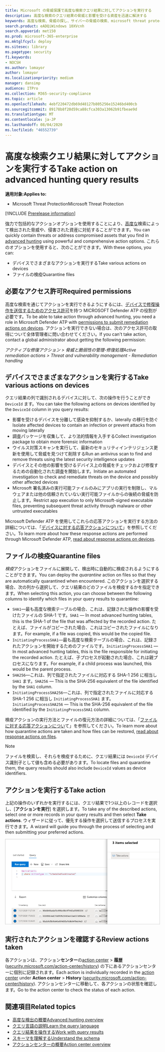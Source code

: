 ```yaml
---
title: Microsoft の脅威保護で高度な検索クエリ結果に対してアクションを実行する
description: 高度な検索のクエリ結果の脅威と影響を受ける資産を迅速に解決する
keywords: 高度な検索、脅威の探し、サイバーの脅威の検索、microsoft threat protection、microsoft 365、mtp、m365、search、query、テレメトリ、take action
search.product: eADQiWindows 10XVcnh
search.appverid: met150
ms.prod: microsoft-365-enterprise
ms.mktglfcycl: deploy
ms.sitesec: library
ms.pagetype: security
f1.keywords:
- NOCSH
ms.author: lomayor
author: lomayor
ms.localizationpriority: medium
manager: dansimp
audience: ITPro
ms.collection: M365-security-compliance
ms.topic: article
ms.openlocfilehash: 4ebf220472db69d48127b805256e15246bd400cb
ms.sourcegitcommit: 89178b8f20d59ca88cfca303a13062b91fbeae9d
ms.translationtype: MT
ms.contentlocale: ja-JP
ms.lasthandoff: 08/04/2020
ms.locfileid: "46552739"
---
```

# <a name="take-action-on-advanced-hunting-query-results"></a><span data-ttu-id="7a726-104">高度な検索クエリ結果に対してアクションを実行する</span><span class="sxs-lookup"><span data-stu-id="7a726-104">Take action on advanced hunting query results</span></span>

<span data-ttu-id="7a726-105">**適用対象:**</span><span class="sxs-lookup"><span data-stu-id="7a726-105">**Applies to:**</span></span>
- <span data-ttu-id="7a726-106">Microsoft Threat Protection</span><span class="sxs-lookup"><span data-stu-id="7a726-106">Microsoft Threat Protection</span></span>

[!INCLUDE [Prerelease information](../includes/prerelease.md)]

<span data-ttu-id="7a726-107">強力で包括的なアクションオプションを使用することにより、[高度な](advanced-hunting-overview.md)検索によって検出された脅威や、侵害された資産に対処することができます。</span><span class="sxs-lookup"><span data-stu-id="7a726-107">You can quickly contain threats or address compromised assets that you find in [advanced hunting](advanced-hunting-overview.md) using powerful and comprehensive action options.</span></span> <span data-ttu-id="7a726-108">これらのオプションを使用すると、次のことができます。</span><span class="sxs-lookup"><span data-stu-id="7a726-108">With these options, you can:</span></span>

- <span data-ttu-id="7a726-109">デバイスでさまざまなアクションを実行する</span><span class="sxs-lookup"><span data-stu-id="7a726-109">Take various actions on devices</span></span>
- <span data-ttu-id="7a726-110">ファイルの検疫</span><span class="sxs-lookup"><span data-stu-id="7a726-110">Quarantine files</span></span>

## <a name="required-permissions"></a><span data-ttu-id="7a726-111">必要なアクセス許可</span><span class="sxs-lookup"><span data-stu-id="7a726-111">Required permissions</span></span>
<span data-ttu-id="7a726-112">高度な検索を通じてアクションを実行できるようにするには、[デバイスで修復操作を送信するためのアクセス許可](https://docs.microsoft.com/windows/security/threat-protection/microsoft-defender-atp/user-roles#permission-options)を持つ MICROSOFT Defender ATP の役割が必要です。</span><span class="sxs-lookup"><span data-stu-id="7a726-112">To be able to take action through advanced hunting, you need a role in Microsoft Defender ATP with [permissions to submit remediation actions on devices](https://docs.microsoft.com/windows/security/threat-protection/microsoft-defender-atp/user-roles#permission-options).</span></span> <span data-ttu-id="7a726-113">アクションを実行できない場合は、次のアクセス許可の取得について全体管理者に問い合わせてください。</span><span class="sxs-lookup"><span data-stu-id="7a726-113">If you can't take action, contact a global administrator about getting the following permission:</span></span>

<span data-ttu-id="7a726-114">*アクティブな修復アクション > 脅威と脆弱性の管理-修復処理*</span><span class="sxs-lookup"><span data-stu-id="7a726-114">*Active remediation actions > Threat and vulnerability management - Remediation handling*</span></span>

## <a name="take-various-actions-on-devices"></a><span data-ttu-id="7a726-115">デバイスでさまざまなアクションを実行する</span><span class="sxs-lookup"><span data-stu-id="7a726-115">Take various actions on devices</span></span>
<span data-ttu-id="7a726-116">クエリ結果の列で識別されるデバイスに対して、次の操作を行うことができ `DeviceId` ます。</span><span class="sxs-lookup"><span data-stu-id="7a726-116">You can take the following actions on devices identified by the `DeviceId` column in you query results:</span></span>

- <span data-ttu-id="7a726-117">影響を受けるデバイスを分離して感染を抑制するか、laterally の移行を防ぐ</span><span class="sxs-lookup"><span data-stu-id="7a726-117">Isolate affected devices to contain an infection or prevent attacks from moving laterally</span></span>
- <span data-ttu-id="7a726-118">調査パッケージを収集して、より法的情報を入手する</span><span class="sxs-lookup"><span data-stu-id="7a726-118">Collect investigation package to obtain more forensic information</span></span>
- <span data-ttu-id="7a726-119">ウイルス対策スキャンを実行して、最新のセキュリティインテリジェンス更新を使用して脅威を見つけて削除する</span><span class="sxs-lookup"><span data-stu-id="7a726-119">Run an antivirus scan to find and remove threats using the latest security intelligence updates</span></span>
- <span data-ttu-id="7a726-120">デバイスとその他の影響を受けるデバイス上の脅威をチェックおよび修復するための自動化された調査を開始します。</span><span class="sxs-lookup"><span data-stu-id="7a726-120">Initiate an automated investigation to check and remediate threats on the device and possibly other affected devices</span></span>
- <span data-ttu-id="7a726-121">Microsoft 署名済みの実行可能ファイルのみにアプリの実行を制限し、マルウェアまたは他の信頼されていない実行可能ファイルからの後続の脅威を防止します。</span><span class="sxs-lookup"><span data-stu-id="7a726-121">Restrict app execution to only Microsoft-signed executable files, preventing subsequent threat activity through malware or other untrusted executables</span></span>

<span data-ttu-id="7a726-122">Microsoft Defender ATP を使用してこれらの応答アクションを実行する方法の詳細については、「[デバイスに対する応答アクションについて](https://docs.microsoft.com/windows/security/threat-protection/microsoft-defender-atp/respond-machine-alerts)」を参照してください。</span><span class="sxs-lookup"><span data-stu-id="7a726-122">To learn more about how these response actions are performed through Microsoft Defender ATP, [read about response actions on devices](https://docs.microsoft.com/windows/security/threat-protection/microsoft-defender-atp/respond-machine-alerts).</span></span>
   
## <a name="quarantine-files"></a><span data-ttu-id="7a726-123">ファイルの検疫</span><span class="sxs-lookup"><span data-stu-id="7a726-123">Quarantine files</span></span>
<span data-ttu-id="7a726-124">*検疫*アクションをファイルに展開して、検出時に自動的に検疫されるようにすることができます。</span><span class="sxs-lookup"><span data-stu-id="7a726-124">You can deploy the *quarantine* action on files so that they are automatically quarantined when encountered.</span></span> <span data-ttu-id="7a726-125">このアクションを選択する場合、次の列から選択して、クエリ結果のどのファイルを検疫するかを指定できます。</span><span class="sxs-lookup"><span data-stu-id="7a726-125">When selecting this action, you can choose between the following columns to identify which files in your query results to quarantine:</span></span>

- <span data-ttu-id="7a726-126">`SHA1`—最も高度な検索テーブルの場合、これは、記録された操作の影響を受けたファイルの SHA-1 です。</span><span class="sxs-lookup"><span data-stu-id="7a726-126">`SHA1` — In most advanced hunting tables, this is the SHA-1 of the file that was affected by the recorded action.</span></span> <span data-ttu-id="7a726-127">たとえば、ファイルがコピーされた場合、これはコピーされたファイルになります。</span><span class="sxs-lookup"><span data-stu-id="7a726-127">For example, if a file was copied, this would be the copied file.</span></span>
- <span data-ttu-id="7a726-128">`InitiatingProcessSHA1`—最も高度な検索テーブルの場合、これは、記録されたアクションを開始するためのファイルです。</span><span class="sxs-lookup"><span data-stu-id="7a726-128">`InitiatingProcessSHA1` — In most advanced hunting tables, this is the file responsible for initiating the recorded action.</span></span> <span data-ttu-id="7a726-129">たとえば、子プロセスが起動された場合、これは親プロセスになります。</span><span class="sxs-lookup"><span data-stu-id="7a726-129">For example, if a child process was launched, this would be the parent process.</span></span> 
- <span data-ttu-id="7a726-130">`SHA256`—これは、列で指定されたファイルに対応する SHA-1 256 に相当し `SHA1` ます。</span><span class="sxs-lookup"><span data-stu-id="7a726-130">`SHA256` — This is the SHA-256 equivalent of the file identified by the `SHA1` column.</span></span>
- <span data-ttu-id="7a726-131">`InitiatingProcessSHA256`—これは、列で指定されたファイルに対応する SHA-1 256 に相当し `InitiatingProcessSHA1` ます。</span><span class="sxs-lookup"><span data-stu-id="7a726-131">`InitiatingProcessSHA256` — This is the SHA-256 equivalent of the file identified by the `InitiatingProcessSHA1` column.</span></span>

<span data-ttu-id="7a726-132">検疫アクションの実行方法とファイルの復元方法の詳細については、「[ファイルに対する応答アクションについ](https://docs.microsoft.com/windows/security/threat-protection/microsoft-defender-atp/respond-file-alerts)て」を参照してください。</span><span class="sxs-lookup"><span data-stu-id="7a726-132">To learn more about how quarantine actions are taken and how files can be restored, [read about response actions on files](https://docs.microsoft.com/windows/security/threat-protection/microsoft-defender-atp/respond-file-alerts).</span></span>

>[!NOTE]
><span data-ttu-id="7a726-133">ファイルを検索し、それらを検疫するために、クエリ結果には `DeviceId` デバイス識別子として値も含める必要があります。</span><span class="sxs-lookup"><span data-stu-id="7a726-133">To locate files and quarantine them, the query results should also include `DeviceId` values as device identifiers.</span></span>  

## <a name="take-action"></a><span data-ttu-id="7a726-134">アクションを実行する</span><span class="sxs-lookup"><span data-stu-id="7a726-134">Take action</span></span>
<span data-ttu-id="7a726-135">上記の操作のいずれかを実行するには、クエリ結果で1つ以上のレコードを選択し、[**アクションを実行**] を選択します。</span><span class="sxs-lookup"><span data-stu-id="7a726-135">To take any of the described actions, select one or more records in your query results and then select **Take actions**.</span></span> <span data-ttu-id="7a726-136">ウィザードに従って、優先する操作を選択して送信するプロセスを実行できます。</span><span class="sxs-lookup"><span data-stu-id="7a726-136">A wizard will guide you through the process of selecting and then submitting your preferred actions.</span></span>

![レコードを検査するためのパネルがある、選択されたレコードのイメージ](../../media/mtp-ah/ah-take-actions.png)

## <a name="review-actions-taken"></a><span data-ttu-id="7a726-138">実行されたアクションを確認する</span><span class="sxs-lookup"><span data-stu-id="7a726-138">Review actions taken</span></span>
<span data-ttu-id="7a726-139">各アクションは、アクション**センター**の[action center](mtp-action-center.md)  >  **履歴**([security.microsoft.com/action-center/history](https://security.microsoft.com/action-center/history)) の下にあるアクションセンターに個別に記録されます。</span><span class="sxs-lookup"><span data-stu-id="7a726-139">Each action is individually recorded in the [action center](mtp-action-center.md) under **Action center** > **History** ([security.microsoft.com/action-center/history](https://security.microsoft.com/action-center/history)).</span></span> <span data-ttu-id="7a726-140">アクションセンターに移動して、各アクションの状態を確認します。</span><span class="sxs-lookup"><span data-stu-id="7a726-140">Go to the action center to check the status of each action.</span></span>
 
## <a name="related-topics"></a><span data-ttu-id="7a726-141">関連項目</span><span class="sxs-lookup"><span data-stu-id="7a726-141">Related topics</span></span>
- [<span data-ttu-id="7a726-142">高度な検出の概要</span><span class="sxs-lookup"><span data-stu-id="7a726-142">Advanced hunting overview</span></span>](advanced-hunting-overview.md)
- [<span data-ttu-id="7a726-143">クエリ言語の説明</span><span class="sxs-lookup"><span data-stu-id="7a726-143">Learn the query language</span></span>](advanced-hunting-query-language.md)
- [<span data-ttu-id="7a726-144">クエリ結果を操作する</span><span class="sxs-lookup"><span data-stu-id="7a726-144">Work with query results</span></span>](advanced-hunting-query-results.md)
- [<span data-ttu-id="7a726-145">スキーマを理解する</span><span class="sxs-lookup"><span data-stu-id="7a726-145">Understand the schema</span></span>](advanced-hunting-schema-tables.md)
- [<span data-ttu-id="7a726-146">アクションセンターの概要</span><span class="sxs-lookup"><span data-stu-id="7a726-146">Action center overview</span></span>](mtp-action-center.md)